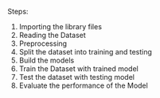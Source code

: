  Steps:
 1. Importing the library files
 2. Reading the Dataset
 3. Preprocessing
 4. Split the dataset into training and testing
 5. Build the models
 6. Train the Dataset with trained model
 7. Test the dataset with testing model
 8. Evaluate the performance of the Model

